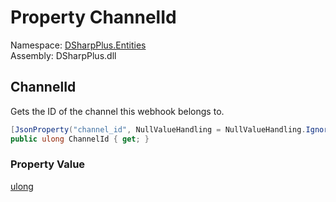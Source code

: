 # Property ChannelId

Namespace: [DSharpPlus.Entities](DSharpPlus.Entities.md)  
Assembly: DSharpPlus.dll

## <a id="DSharpPlus_Entities_DiscordWebhook_ChannelId"></a>ChannelId

Gets the ID of the channel this webhook belongs to.

```csharp
[JsonProperty("channel_id", NullValueHandling = NullValueHandling.Ignore)]
public ulong ChannelId { get; }
```

### Property Value

[ulong](https://learn.microsoft.com/dotnet/api/system.uint64)

